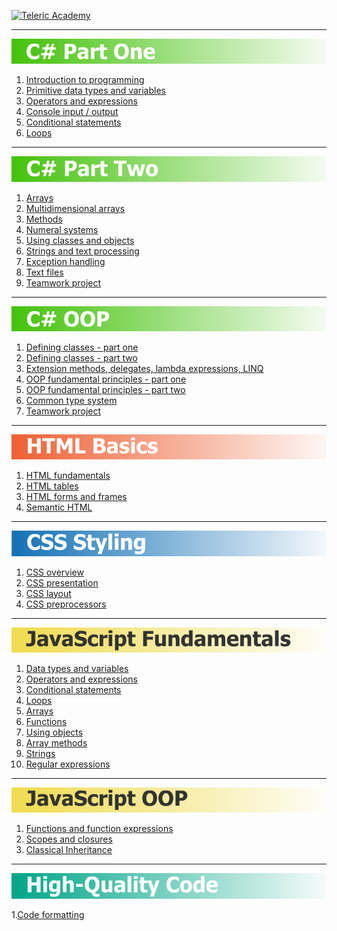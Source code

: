 [![Teleric Academy](https://cdn.ideedit.com/ChannelPictures/telerik_academy_l.jpg)](http://telerikacademy.com "Telerik Academy")

---

[![C# Part One](01-CSharp-Part-One/cs-part-one.png)](01-CSharp-Part-One "C# Part One")

1. [Introduction to programming](01-CSharp-Part-One/01-IntroductionToProgramming)
2. [Primitive data types and variables](01-CSharp-Part-One/02-PrimitiveDataTypesAndVariables)
3. [Operators and expressions](01-CSharp-Part-One/03-OperatorsAndExpressions)
4. [Console input / output](01-CSharp-Part-One/04-ConsoleInputOutput)
5. [Conditional statements](01-CSharp-Part-One/05-ConditionalStatements)
6. [Loops](01-CSharp-Part-One/06-Loops)

---

[![C# Part Two](02-CSharp-Part-Two/cs-part-two.png)](02-CSharp-Part-Two "C# Part Two")

1. [Arrays](02-CSharp-Part-Two/01-Arrays)
2. [Multidimensional arrays](02-CSharp-Part-Two/02-MultidimensionalArrays)
3. [Methods](02-CSharp-Part-Two/03-Methods)
4. [Numeral systems](02-CSharp-Part-Two/04-NumeralSystems)
5. [Using classes and objects](02-CSharp-Part-Two/05-UsingClassesAndObjects)
6. [Strings and text processing](02-CSharp-Part-Two/06-StringsAndTextProcessing)
7. [Exception handling](02-CSharp-Part-Two/07-ExceptionHandling)
8. [Text files](02-CSharp-Part-Two/08-TextFiles)
9. [Teamwork project](https://github.com/PavelDobranov/TA-Teamwork-CSharp-Part-Two)

---

[![C# OOP](03-CSharp-Object-Oriented-Programming/cs-oop.png)](03-CSharp-Object-Oriented-Programming "C# Object-Oriented Programming")

1. [Defining classes - part one](03-CSharp-Object-Oriented-Programming/01-DefiningClassesPartOne)
2. [Defining classes - part two](03-CSharp-Object-Oriented-Programming/02-DefiningClassesPartTwo)
3. [Extension methods, delegates, lambda expressions, LINQ](03-CSharp-Object-Oriented-Programming/03-ExtensionMethodsDelegatesLambdaLinq)
4. [OOP fundamental principles - part one](03-CSharp-Object-Oriented-Programming/04-OOPFundamentalPrinciplesPartOne)
5. [OOP fundamental principles - part two](03-CSharp-Object-Oriented-Programming/05-OOPFundamentalPrinciplesPartTwo)
6. [Common type system](03-CSharp-Object-Oriented-Programming/06-CommonTypeSystem)
7. [Teamwork project](https://github.com/PavelDobranov/TA-Teamwork-CSharp-OOP)

---

[![HTML Basics](04-HTML-Basics/html-basics.png)](04-HTML-Basics "HTML Basics")

1. [HTML fundamentals](04-HTML-Basics/01-HTML-Fundamentals)
2. [HTML tables](04-HTML-Basics/02-HTML-Tables)
3. [HTML forms and frames](04-HTML-Basics/03-HTML-Forms-And-Frames)
4. [Semantic HTML](04-HTML-Basics/04-Semantic-HTML)

---

[![CSS Styling](05-CSS-Styling/css-styling.png)](05-CSS-Styling "CSS Styling")

1. [CSS overview](05-CSS-Styling/01-CSS-Overview)
2. [CSS presentation](05-CSS-Styling/02-CSS-Presentation)
3. [CSS layout](05-CSS-Styling/03-CSS-Layout)
4. [CSS preprocessors](05-CSS-Styling/04-CSS-Preprocessors)

---

[![JavaScript Fundamentals](06-JavaScript-Fundamentals/js-fundamentals.png)](06-JavaScript-Fundamentals "JavaScript Fundamentals")

1. [Data types and variables](06-JavaScript-Fundamentals/01-DataTypesAndVariables)
2. [Operators and expressions](06-JavaScript-Fundamentals/02-OperatorsAndExpressions)
3. [Conditional statements](06-JavaScript-Fundamentals/03-ConditionalStatements)
4. [Loops](06-JavaScript-Fundamentals/04-Loops)
5. [Arrays](06-JavaScript-Fundamentals/05-Arrays)
6. [Functions](06-JavaScript-Fundamentals/06-Functions)
7. [Using objects](06-JavaScript-Fundamentals/07-UsingObjects)
8. [Array methods](06-JavaScript-Fundamentals/08-ArrayMethods)
9. [Strings](06-JavaScript-Fundamentals/09-Strings)
10. [Regular expressions](06-JavaScript-Fundamentals/10-RegularExpressions)

---

[![JavaScript OOP](07-JavaScript-Object-Oriented-Programming/js-oop.png)](07-JavaScript-Object-Oriented-Programming "JavaScript Object-Oriented Programming")

1. [Functions and function expressions](07-JavaScript-Object-Oriented-Programming/01-FunctionsAndFunctionExpressions)
2. [Scopes and closures](07-JavaScript-Object-Oriented-Programming/02-ScopesAndClosures)
3. [Classical Inheritance](07-JavaScript-Object-Oriented-Programming/03-ClassicalInheritance)

---

[![High-Quality Code](10-High-Quality-Code/high-quality-code.png)](10-High-Quality-Code "High-Quality Code")

1.[Code formatting](10-High-Quality-Code/01-CodeFormatting)